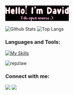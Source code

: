 <!-- ### Hi there 👋 -->
<p align=""><a href="#"><img width="40%" src="./images/opensource.jpeg" /></a></p>

<!--
**repzlaw/repzlaw** is a ✨ _special_ ✨ repository because its `README.md` (this file) appears on your GitHub profile.

Here are some ideas to get you started:

- 🔭 I’m currently working on ...
- 🌱 I’m currently learning ...
- 👯 I’m looking to collaborate on ...
- 🤔 I’m looking for help with ...
- 💬 Ask me about ...
- 📫 How to reach me: ...
- 😄 Pronouns: ...
- ⚡ Fun fact: ...
-->
<!-- - 🔭 Check me out on LinkedIN @ https://www.linkedin.com/in/samuel-ibitoye-profile/ ... -->

![Github Stats](https://github-readme-stats-rongronggg9.vercel.app/api?username=repzlaw&count_private=true&show_icons=true&theme=radical&include_all_commits=true)
![Top Langs](https://github-readme-stats-git-masterrstaa-rickstaa.vercel.app/api/top-langs/?username=repzlaw&theme=radical&count_private=true&show_icons=true&langs_count=5)

<h3 align="left">Languages and Tools:</h3>

[![My Skills](https://skills.thijs.gg/icons?i=php,laravel,js,vuejs,nodejs,mongodb,mysql,aws,git,css,postman)](https://skills.thijs.gg)


<p><img align="center" src="https://github-readme-streak-stats.herokuapp.com/?user=repzlaw&&theme=tokyonight" alt="repzlaw" /></p>

<h3 align="left">Connect with me:</h3>

[<img src="https://img.shields.io/badge/LinkedIn-%230077B5.svg?&style=for-the-badge&logo=linkedin&logoColor=white" />](https://www.linkedin.com/in/samuel-ibitoye-profile/)
[<img src = "https://img.shields.io/badge/Twitter-%2320A1F1.svg?&style=for-the-badge&logo=twitter&logoColor=white">](https://twitter.com/samuel_ibits)

